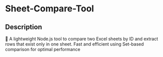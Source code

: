 ﻿# Sheet-Compare-Tool

## Description

🎉 A lightweight Node.js tool to compare two Excel sheets by ID and extract rows that exist only in one sheet. Fast and efficient using Set-based comparison for optimal performance
